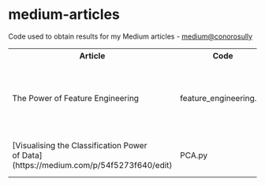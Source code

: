 # medium-articles
Code used to obtain results for my Medium articles - [medium@conorosully](https://medium.com/@conorosully)

<table>
  <tr>
    <th><span style="font-weight:bold">Article</span></th>
    <th><span style="font-weight:bold">Code</span></th>
    <th><span style="font-weight:bold">Description</span></th>
  </tr>
  <tr>
    <td>The Power of Feature Engineering</td>
    <td>feature_engineering.py</td>
    <td>Compare the performance of logistic regression to a DNN Classifier on a non-linear dataset</td>
  </tr>
  
  <tr>
    <td>[Visualising the Classification Power of Data](https://medium.com/p/54f5273f640/edit)</td>
    <td>PCA.py</td>
    <td>Using PCA to explore how well your data can separate classes</td>
  </tr>
  
</table>
